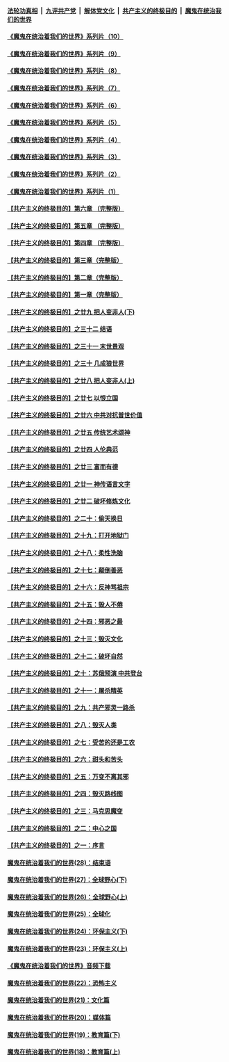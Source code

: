 ####  [法轮功真相](../../../../basic/blob/master/README.md?t=08152102) &nbsp;|&nbsp; [九评共产党](../../../../9ping.md/blob/master/README.md?t=08152102) &nbsp;|&nbsp; [解体党文化](../../../../jtdwh.md/blob/master/README.md?t=08152102)  &nbsp;|&nbsp; [共产主义的终极目的](../../../../gczydzjmd.md/blob/master/README.md?t=08152102) &nbsp;|&nbsp; [魔鬼在统治我们的世界](../../../../mgztzwmdsj.md/blob/master/README.md?t=08152102) 

#### [《魔鬼在统治着我们的世界》系列片（10）](../pages/nsc422/n12292670.md?t=08152102) 

#### [《魔鬼在统治着我们的世界》系列片（9）](../pages/nsc422/n12290859.md?t=08152102) 

#### [《魔鬼在统治着我们的世界》系列片（8）](../pages/nsc422/n12287445.md?t=08152102) 

#### [《魔鬼在统治着我们的世界》系列片（7）](../pages/nsc422/n12283425.md?t=08152102) 

#### [《魔鬼在统治着我们的世界》系列片（6）](../pages/nsc422/n12282314.md?t=08152102) 

#### [《魔鬼在统治着我们的世界》系列片（5）](../pages/nsc422/n12281419.md?t=08152102) 

#### [《魔鬼在统治着我们的世界》系列片（4）](../pages/nsc422/n12274024.md?t=08152102) 

#### [《魔鬼在统治着我们的世界》系列片（3）](../pages/nsc422/n12271322.md?t=08152102) 

#### [《魔鬼在统治着我们的世界》系列片（2）](../pages/nsc422/n12269049.md?t=08152102) 

#### [《魔鬼在统治着我们的世界》系列片（1）](../pages/nsc422/n12267575.md?t=08152102) 

#### [【共产主义的终极目的】第六章 （完整版）](../pages/nsc422/n11428913.md?t=08152102) 

#### [【共产主义的终极目的】第五章 （完整版）](../pages/nsc422/n11428912.md?t=08152102) 

#### [【共产主义的终极目的】第四章 （完整版）](../pages/nsc422/n11428907.md?t=08152102) 

#### [【共产主义的终极目的】第三章（完整版）](../pages/nsc422/n11428848.md?t=08152102) 

#### [【共产主义的终极目的】第二章（完整版）](../pages/nsc422/n11428831.md?t=08152102) 

#### [【共产主义的终极目的】第一章（完整版）](../pages/nsc422/n11417651.md?t=08152102) 

#### [【共产主义的终极目的】之廿九 把人变非人(下)](../pages/nsc422/n11344140.md?t=08152102) 

#### [【共产主义的终极目的】之三十二 结语](../pages/nsc422/n11360535.md?t=08152102) 

#### [【共产主义的终极目的】之三十一 末世景观](../pages/nsc422/n11351129.md?t=08152102) 

#### [【共产主义的终极目的】之三十 几成狼世界](../pages/nsc422/n11348280.md?t=08152102) 

#### [【共产主义的终极目的】之廿八 把人变非人(上)](../pages/nsc422/n11340492.md?t=08152102) 

#### [【共产主义的终极目的】之廿七 以恨立国](../pages/nsc422/n11336944.md?t=08152102) 

#### [【共产主义的终极目的】之廿六 中共对抗普世价值](../pages/nsc422/n11324785.md?t=08152102) 

#### [【共产主义的终极目的】之廿五 传统艺术颂神](../pages/nsc422/n11296396.md?t=08152102) 

#### [【共产主义的终极目的】之廿四 人伦典范](../pages/nsc422/n11296397.md?t=08152102) 

#### [【共产主义的终极目的】之廿三 富而有德](../pages/nsc422/n11283598.md?t=08152102) 

#### [【共产主义的终极目的】之廿一 神传语言文字](../pages/nsc422/n11263265.md?t=08152102) 

#### [【共产主义的终极目的】之廿二 破坏修炼文化](../pages/nsc422/n11245728.md?t=08152102) 

#### [【共产主义的终极目的】之二十：偷天换日](../pages/nsc422/n11238846.md?t=08152102) 

#### [【共产主义的终极目的】之十九：打开地狱门](../pages/nsc422/n11206376.md?t=08152102) 

#### [【共产主义的终极目的】之十八：柔性洗脑](../pages/nsc422/n11199994.md?t=08152102) 

#### [【共产主义的终极目的】之十七：颠倒善恶](../pages/nsc422/n11179782.md?t=08152102) 

#### [【共产主义的终极目的】之十六：反神骂祖宗](../pages/nsc422/n11166798.md?t=08152102) 

#### [【共产主义的终极目的】之十五：毁人不倦](../pages/nsc422/n11166792.md?t=08152102) 

#### [【共产主义的终极目的】之十四：邪恶之最](../pages/nsc422/n11150249.md?t=08152102) 

#### [【共产主义的终极目的】之十三：毁灭文化](../pages/nsc422/n11135227.md?t=08152102) 

#### [【共产主义的终极目的】之十二：破坏自然](../pages/nsc422/n11135214.md?t=08152102) 

#### [【共产主义的终极目的】之十：苏俄预演 中共登台](../pages/nsc422/n11118424.md?t=08152102) 

#### [【共产主义的终极目的】之十一：屠杀精英](../pages/nsc422/n11118442.md?t=08152102) 

#### [【共产主义的终极目的】之九：共产邪灵一路杀](../pages/nsc422/n11114139.md?t=08152102) 

#### [【共产主义的终极目的】之八：毁灭人类](../pages/nsc422/n11108503.md?t=08152102) 

#### [【共产主义的终极目的】之七：受苦的还是工农](../pages/nsc422/n11101809.md?t=08152102) 

#### [【共产主义的终极目的】之六：甜头和苦头](../pages/nsc422/n11096971.md?t=08152102) 

#### [【共产主义的终极目的】之五：万变不离其邪](../pages/nsc422/n11091285.md?t=08152102) 

#### [【共产主义的终极目的】之四：毁灭路线图](../pages/nsc422/n11086284.md?t=08152102) 

#### [【共产主义的终极目的】之三：马克思魔变](../pages/nsc422/n11061941.md?t=08152102) 

#### [【共产主义的终极目的】之二：中心之国](../pages/nsc422/n11047728.md?t=08152102) 

#### [【共产主义的终极目的】之一：序言](../pages/nsc422/n11086077.md?t=08152102) 

#### [魔鬼在统治着我们的世界(28)：结束语](../pages/nsc422/n10936246.md?t=08152102) 

#### [魔鬼在统治着我们的世界(27)：全球野心(下)](../pages/nsc422/n10928319.md?t=08152102) 

#### [魔鬼在统治着我们的世界(26)：全球野心(上)](../pages/nsc422/n10900318.md?t=08152102) 

#### [魔鬼在统治着我们的世界(25)：全球化](../pages/nsc422/n10788205.md?t=08152102) 

#### [魔鬼在统治着我们的世界(24)：环保主义(下)](../pages/nsc422/n10695307.md?t=08152102) 

#### [魔鬼在统治着我们的世界(23)：环保主义(上)](../pages/nsc422/n10688613.md?t=08152102) 

#### [《魔鬼在统治着我们的世界》音频下载](../pages/nsc422/n10635553.md?t=08152102) 

#### [魔鬼在统治着我们的世界(22)：恐怖主义](../pages/nsc422/n10614727.md?t=08152102) 

#### [魔鬼在统治着我们的世界(21)：文化篇](../pages/nsc422/n10597706.md?t=08152102) 

#### [魔鬼在统治着我们的世界(20)：媒体篇](../pages/nsc422/n10586579.md?t=08152102) 

#### [魔鬼在统治着我们的世界(19)：教育篇(下)](../pages/nsc422/n10564808.md?t=08152102) 

#### [魔鬼在统治着我们的世界(18)：教育篇(上)](../pages/nsc422/n10526970.md?t=08152102) 

